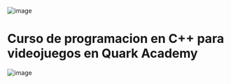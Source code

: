 ![image](https://user-images.githubusercontent.com/78452543/214919925-751222b0-d22f-413b-ab8b-8befa566939f.png)

# Curso de programacion en C++ para videojuegos en Quark Academy

![image](https://user-images.githubusercontent.com/78452543/214920202-8e3e9dbb-4da2-4647-b886-7b89f8bc6c7c.png)


